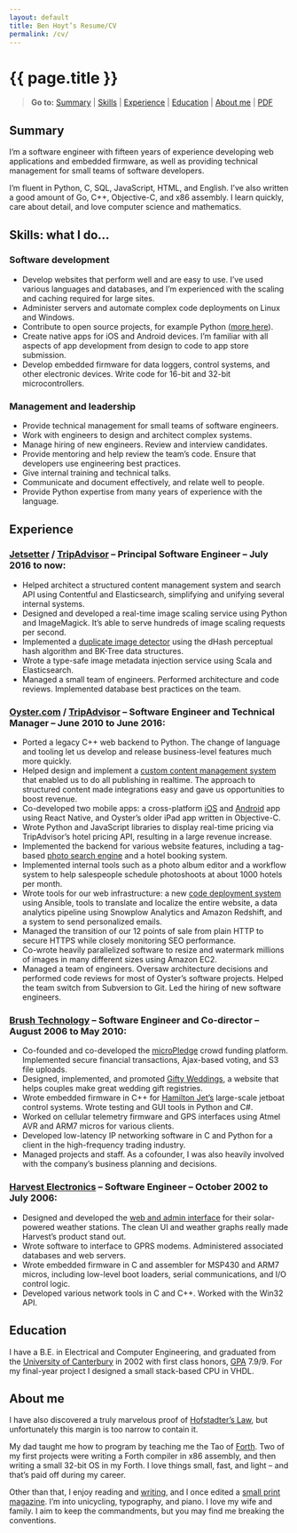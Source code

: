 ```yaml
---
layout: default
title: Ben Hoyt’s Resume/CV
permalink: /cv/
---
```

# {{ page.title }}

<blockquote>
 <p class="no-print"><b>Go to:</b>
  <a href="#summary">Summary</a> |
  <a href="#skills-what-i-do">Skills</a> |
  <a href="#experience">Experience</a> |
  <a href="#education">Education</a> |
  <a href="#about-me">About me</a> |
  <a href="/cv/ben-hoyt-cv-resume.pdf" title="PDF version of my resume / CV">PDF</a>
 </p>
</blockquote>


## Summary

I’m a software engineer with fifteen years of experience developing web applications and embedded firmware, as well as providing technical management for small teams of software developers.

I’m fluent in Python, C, SQL, JavaScript, HTML, and English. I’ve also written a good amount of Go, C++, Objective-C, and x86 assembly. I learn quickly, care about detail, and love computer science and mathematics.


## Skills: what I do...

### Software development

* Develop websites that perform well and are easy to use. I’ve used various languages and databases, and I’m experienced with the scaling and caching required for large sites.
* Administer servers and automate complex code deployments on Linux and Windows.
* Contribute to open source projects, for example Python ([more here](/projects/)).
* Create native apps for iOS and Android devices. I’m familiar with all aspects of app development from design to code to app store submission.
* Develop embedded firmware for data loggers, control systems, and other electronic devices. Write code for 16-bit and 32-bit microcontrollers.

### Management and leadership

* Provide technical management for small teams of software engineers.
* Work with engineers to design and architect complex systems.
* Manage hiring of new engineers. Review and interview candidates.
* Provide mentoring and help review the team’s code. Ensure that developers use engineering best practices.
* Give internal training and technical talks.
* Communicate and document effectively, and relate well to people.
* Provide Python expertise from many years of experience with the language.


## Experience

### [Jetsetter](https://www.jetsetter.com/) / [**TripAdvisor**](https://www.tripadvisor.com/) &ndash; Principal Software Engineer &ndash; July 2016 to now:

* Helped architect a structured content management system and search API using Contentful and Elasticsearch, simplifying and unifying several internal systems.
* Designed and developed a real-time image scaling service using Python and ImageMagick. It’s able to serve hundreds of image scaling requests per second.
* Implemented a [duplicate image detector](http://tech.jetsetter.com/2017/03/21/duplicate-image-detection/) using the dHash perceptual hash algorithm and BK-Tree data structures.
* Wrote a type-safe image metadata injection service using Scala and Elasticsearch.
* Managed a small team of engineers. Performed architecture and code reviews. Implemented database best practices on the team.


### [Oyster.com](https://www.oyster.com/) / [**TripAdvisor**](https://www.tripadvisor.com/) &ndash; Software Engineer and Technical Manager &ndash; June 2010 to June 2016:

* Ported a legacy C++ web backend to Python. The change of language and tooling let us develop and release business-level features much more quickly.
* Helped design and implement a [custom content management system](http://tech.oyster.com/when-building-your-own-cms-is-the-right-choice/) that enabled us to do all publishing in realtime. The approach to structured content made integrations easy and gave us opportunities to boost revenue.
* Co-developed two mobile apps: a cross-platform [iOS](https://itunes.apple.com/us/app/oyster.com-hotel-reviews-photos/id499564162) and [Android](https://play.google.com/store/apps/details?id=com.oyster.app) app using React Native, and Oyster’s older iPad app written in Objective-C.
* Wrote Python and JavaScript libraries to display real-time pricing via TripAdvisor’s hotel pricing API, resulting in a large revenue increase.
* Implemented the backend for various website features, including a tag-based [photo search engine](http://tech.oyster.com/how-our-photo-search-engine-really-works/) and a hotel booking system.
* Implemented internal tools such as a photo album editor and a workflow system to help salespeople schedule photoshoots at about 1000 hotels per month.
* Wrote tools for our web infrastructure: a new [code deployment system](http://tech.oyster.com/using-ansible-to-restore-developer-sanity/) using Ansible, tools to translate and localize the entire website, a data analytics pipeline using Snowplow Analytics and Amazon Redshift, and a system to send personalized emails.
* Managed the transition of our 12 points of sale from plain HTTP to secure HTTPS while closely monitoring SEO performance.
* Co-wrote heavily parallelized software to resize and watermark millions of images in many different sizes using Amazon EC2.
* Managed a team of engineers. Oversaw architecture decisions and performed code reviews for most of Oyster’s software projects. Helped the team switch from Subversion to Git. Led the hiring of new software engineers.


### [Brush Technology](http://brush.co.nz/) &ndash; Software Engineer and Co-director &ndash; August 2006 to May 2010:

* Co-founded and co-developed the [microPledge](http://micropledge.brush.co.nz/) crowd funding platform. Implemented secure financial transactions, Ajax-based voting, and S3 file uploads.
* Designed, implemented, and promoted [Gifty Weddings](https://giftyweddings.com/), a website that helps couples make great wedding gift registries.
* Wrote embedded firmware in C++ for [Hamilton Jet’s](https://www.hamjet.co.nz/) large-scale jetboat control systems. Wrote testing and GUI tools in Python and C#.
* Worked on cellular telemetry firmware and GPS interfaces using Atmel AVR and ARM7 micros for various clients.
* Developed low-latency IP networking software in C and Python for a client in the high-frequency trading industry.
* Managed projects and staff. As a cofounder, I was also heavily involved with the company’s business planning and decisions.


### [Harvest Electronics](http://www.harvest.com/) &ndash; Software Engineer &ndash; October 2002 to July 2006:

* Designed and developed the [web and admin interface](http://www.harvestnz.com/) for their solar-powered weather stations. The clean UI and weather graphs really made Harvest’s product stand out.
* Wrote software to interface to GPRS modems. Administered associated databases and web servers.
* Wrote embedded firmware in C and assembler for MSP430 and ARM7 micros, including low-level boot loaders, serial communications, and I/O control logic.
* Developed various network tools in C and C++. Worked with the Win32 API.


## Education

I have a B.E. in Electrical and Computer Engineering, and graduated from the [University of Canterbury](http://www.canterbury.ac.nz/) in 2002 with first class honors, [GPA](http://www.canterbury.ac.nz/courses/glossary.shtml#g "Scale: A+ is 9, D is 0")&nbsp;7.9/9. For my final-year project I designed a small stack-based CPU in VHDL.


## About me

<p class="right-callout">I have also discovered a truly marvelous proof of <a href="https://en.wikipedia.org/wiki/Hofstadter's_law">Hofstadter’s Law</a>, but unfortunately this margin is too narrow to contain it.</p>

My dad taught me how to program by teaching me the Tao of [Forth](https://en.wikipedia.org/wiki/Forth_(programming_language)). Two of my first projects were writing a Forth compiler in x86 assembly, and then writing a small 32-bit OS in my Forth. I love things small, fast, and light&nbsp;&ndash; and that’s paid off during my career.

Other than that, I enjoy reading and [writing](/writings/), and I once edited a [small print magazine](/prism-magazine/). I’m into unicycling, typography, and piano. I love my wife and family. I aim to keep the commandments, but you may find me breaking the conventions.

